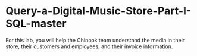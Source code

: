 # Query-a-Digital-Music-Store-Part-I-SQL-master
For this lab, you will help the Chinook team understand the media in their store, their customers and employees, and their invoice information.
